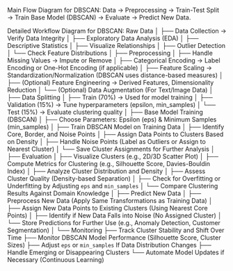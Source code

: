 Main Flow Diagram for DBSCAN:
Data → Preprocessing → Train-Test Split → Train Base Model (DBSCAN) → Evaluate → Predict New Data.

Detailed Workflow Diagram for DBSCAN:
Raw Data
│
├── Data Collection → Verify Data Integrity
│
├── Exploratory Data Analysis (EDA)
│   ├── Descriptive Statistics
│   ├── Visualize Relationships
│   ├── Outlier Detection
│   └── Check Feature Distributions
│
├── Preprocessing
│   ├── Handle Missing Values → Impute or Remove
│   ├── Categorical Encoding → Label Encoding or One-Hot Encoding (if applicable)
│   ├── Feature Scaling → Standardization/Normalization (DBSCAN uses distance-based measures)
│   ├── (Optional) Feature Engineering → Derived Features, Dimensionality Reduction
│   └── (Optional) Data Augmentation (For Text/Image Data)
│
├── Data Splitting
│   ├── Train (70%) → Used for model training
│   ├── Validation (15%) → Tune hyperparameters (epsilon, min_samples)
│   └── Test (15%) → Evaluate clustering quality
│
├── Base Model Training (DBSCAN)
│   ├── Choose Parameters: Epsilon (eps) & Minimum Samples (min_samples)
│   ├── Train DBSCAN Model on Training Data
│   ├── Identify Core, Border, and Noise Points
│   ├── Assign Data Points to Clusters Based on Density
│   ├── Handle Noise Points (Label as Outliers or Assign to Nearest Cluster)
│   └── Save Cluster Assignments for Further Analysis
│
├── Evaluation
│   ├── Visualize Clusters (e.g., 2D/3D Scatter Plot)
│   ├── Compute Metrics for Clustering (e.g., Silhouette Score, Davies-Bouldin Index)
│   ├── Analyze Cluster Distribution and Density
│   ├── Assess Cluster Quality (Density-based Separation)
│   ├── Check for Overfitting or Underfitting by Adjusting `eps` and `min_samples`
│   └── Compare Clustering Results Against Domain Knowledge
│
├── Predict New Data
│   ├── Preprocess New Data (Apply Same Transformations as Training Data)
│   ├── Assign New Data Points to Existing Clusters (Using Nearest Core Points)
│   ├── Identify if New Data Falls into Noise (No Assigned Cluster)
│   └── Store Predictions for Further Use (e.g., Anomaly Detection, Customer Segmentation)
│
└── Monitoring
    ├── Track Cluster Stability and Shift Over Time
    ├── Monitor DBSCAN Model Performance (Silhouette Score, Cluster Sizes)
    ├── Adjust `eps` or `min_samples` If Data Distribution Changes
    ├── Handle Emerging or Disappearing Clusters
    └── Automate Model Updates if Necessary (Continuous Learning)